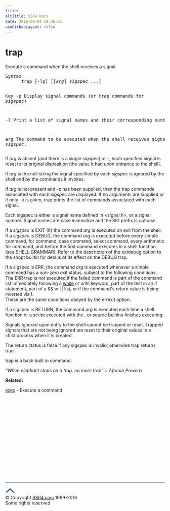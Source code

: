 ```yaml
---
title:
altTitle: SS64 Docs
date: 2016-09-04 19:26:55
useGithubLayout: false
---
```

<!-- #BeginLibraryItem "/Library/head_osx.lbi" --><!-- #EndLibraryItem --><h1>trap</h1> 
<p>Execute a command when the shell receives a signal.</p>
<pre>Syntax
      trap [-lp] [[<i>arg</i>] <i>sigspec</i> ...]

Key
   -p   Display signal commands (or trap commands for <i>sigspec</i>)

   -l   Print a list of signal names and their corresponding numbers.

   arg  The command to be executed when the shell receives signal(s) <i>sigspec</i>.
</pre>
<p>  If <span class="code"><i>arg</i></span> is absent (and there is a single sigspec) or -, each specified signal is reset to its original
disposition (the value it had upon entrance to the shell). </p>
<p>If <span class="code"><i>arg</i></span> is the null string the signal specified by each <i>sigspec</i> is ignored by the shell and by the commands it invokes.</p>
<p> If <span class="code"><i>arg</i></span> is not present and -p has been supplied, then the trap commands associated with each <i>sigspec</i> are displayed. If no arguments are supplied or if only -p is given, trap prints the list of 
commands associated with each signal. </p>
<p>Each sigspec is either a signal name defined in &lt;signal.h&gt;, or a signal number. Signal names are case insensitive and the SIG prefix is optional. </p>
<p>If a <i>sigspec </i>is EXIT (0) the command <span class="code"><i>arg</i></span> is executed on exit from the shell. <br>
If a
<i>sigspec</i> is DEBUG, the command <span class="code"><i>arg</i></span> is executed before every simple command, for command, case command, select command, every arithmetic for command, and before the first command executes
in a shell function (see SHELL GRAMMAR). Refer to the description of the extdebug option to the shopt builtin for details of its effect on the DEBUG trap. </p>
<p>If a sigspec is ERR,
the command <span class="code"><i>arg</i></span> is executed whenever a simple command has a non-zero exit status, subject to the following conditions. The ERR trap is not executed if the failed command is part of the
command list immediately following a <a href="while.html">while</a> or until keyword, part of the test in an if statement, part of a &amp;&amp; or || list, or if the command's return value is being inverted via !.<br>
These are the same conditions obeyed by the errexit option. </p>
<p>If a sigspec is RETURN, the command <span class="code"><i>arg</i></span> is executed each time a shell function or a script executed with the . or source 
builtins finishes executing. </p>
<p>Signals ignored upon entry to the shell cannot be trapped or reset. Trapped signals that are not being ignored are reset to their original values in a<br>
child process when it is created. </p>
<p>The return status is false if any sigspec is invalid; otherwise trap returns true.</p>
<p>trap is a bash built in command.</p>
<p class="quote"><i>“When elephant steps on a trap, no more trap” ~ African Proverb</i></p>
<p><b>Related:</b></p>
<p>
  <a href="exec.html">exec</a> - Execute a command</p><!-- #BeginLibraryItem "/Library/foot_osx.lbi" --><p>
<!-- OSX300 -->
<ins class="adsbygoogle" style="display:inline-block;width:300px;height:250px" data-ad-client="ca-pub-6140977852749469" data-ad-slot="1823340303"></ins>
<script>
(adsbygoogle = window.adsbygoogle || []).push({});
</script></p>
<hr>
<div id="bl" class="footer"><a href="trap.html#"><img src="../images/top.png" width="30" height="22" alt="Back to the Top"></a></div>
<div id="br" class="footer, tagline">© Copyright <a href="http://ss64.com/">SS64.com</a> 1999-2016<br>
Some rights reserved</div><!-- #EndLibraryItem -->
